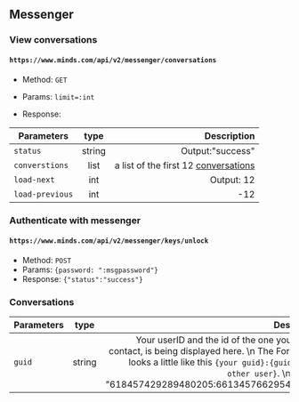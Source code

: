 ## Messenger

### View conversations
#### `https://www.minds.com/api/v2/messenger/conversations`
* Method: `GET`
* Params: `limit=:int`

* Response:

| Parameters | type | Description |
| --- |:---:|---:|
| `status` | string | Output:"success" |
| `converstions` | list | a list of the first 12 [conversations](#conversations) |
| `load-next` | int | Output: 12 |
| `load-previous` | int | -12 |

### Authenticate with messenger
#### `https://www.minds.com/api/v2/messenger/keys/unlock`
* Method: `POST`
* Params: `{password: ":msgpassword"}`
* Response: `{"status":"success"}`


### Conversations

| Parameters | type | Description |
| --- |:---:|---:|
| `guid` | string | Your userID and the id of the one you have in contact, is being displayed here. \n The Format of it looks a little like this `{your guid}:{guid of the other user}`. \n Output: "618457429289480205:661345766295478287" |
